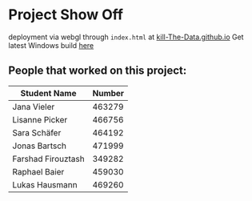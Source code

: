 # Project Show Off
deployment via webgl through `index.html` at [kill-The-Data.github.io](https://kill-the-data.github.io)
Get latest Windows build [here](https://kill-the-data.github.io/NoNameSpecifiedByTeam/release.html)



## People that worked on this project:
|    Student Name   | Number |
|-------------------|--------|
|Jana Vieler        | 463279 |
|Lisanne Picker     | 466756 |
|Sara Schäfer       | 464192 |
|Jonas Bartsch      | 471999 |
|Farshad Firouztash | 349282 |
|Raphael Baier      | 459030 |
|Lukas Hausmann     | 469260 |


